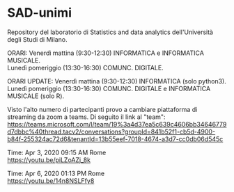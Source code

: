 # SAD-unimi

Repository del laboratorio di Statistics and data analytics dell'Università degli Studi di Milano.

ORARI:
Venerdì mattina (9:30-12:30) INFORMATICA e INFORMATICA MUSICALE.  
Lunedì pomeriggio (13:30-16:30) COMUNC. DIGITALE.

ORARI UPDATE:
Venerdì mattina (9:30-12:30) INFORMATICA (solo python3).  
Lunedì pomeriggio (13:30-16:30) COMUNC. DIGITALE e INFORMATICA MUSICALE (solo R).

Visto l'alto numero di partecipanti provo a cambiare piattaforma di streaming da zoom a teams. Di seguito il link al "team":  
https://teams.microsoft.com/l/team/19%3a4d37ea5c639c4606bb34646779d7dbbc%40thread.tacv2/conversations?groupId=841b52f1-cb5d-4900-b84f-255324ac72d6&tenantId=13b55eef-7018-4674-a3d7-cc0db06d545c

Time: Apr 3, 2020 09:15 AM Rome  
https://youtu.be/piLZoAZj_8k

Time: Apr 6, 2020 01:13 PM Rome  
https://youtu.be/14n8NSLFfy8 
